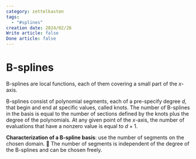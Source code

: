 ```yaml
---
category: zettelkasten
tags:
  - "#splines"
creation date: 2024/02/26
Write article: false
Done article: false
---
```

# B-splines

B-splines are local functions, each of them covering a small part of the $x$-axis.

B-splines consist of polynomial segments, each of a pre-specify degree $d$, that begin and end at specific values, called knots.
The number of B-splines in the basis is equal to the number of sections defined by the knots plus the degree of the polynomials. At any given point of the $x$-axis, the number of evaluations that have a nonzero value is equal to $d + 1$.

**Characterization of a B-spline basis**: use the number of segments on the chosen domain.
🛑  The number of segments is independent of the degree of the B-splines and can be chosen freely.

